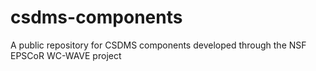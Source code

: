 csdms-components
================

A public repository for CSDMS components developed through the NSF EPSCoR WC-WAVE project
